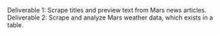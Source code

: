 Deliverable 1: Scrape titles and preview text from Mars news articles.
Deliverable 2: Scrape and analyze Mars weather data, which exists in a table.
